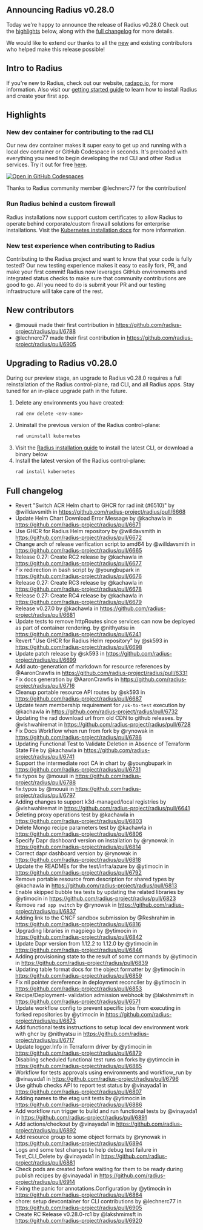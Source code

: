 ## Announcing Radius v0.28.0

Today we're happy to announce the release of Radius v0.28.0 Check out the [highlights](#highlights) below, along with the [full changelog](#full-changelog) for more details.

We would like to extend our thanks to all the [new](#new-contributors) and existing contributors who helped make this release possible!

## Intro to Radius

If you're new to Radius, check out our website, [radapp.io](https://radapp.io), for more information. Also visit our [getting started guide](https://docs.radapp.io/getting-started/) to learn how to install Radius and create your first app.

## Highlights

### New dev container for contributing to the rad CLI

Our new dev container makes it super easy to get up and running with a local dev container or GitHub Codespace in seconds. It's preloaded with everything you need to begin developing the rad CLI and other Radius services. Try it out for free [here](https://github.com/codespaces/new?hide_repo_select=true&ref=main&repo=340522752&skip_quickstart=true&machine=basicLinux32gb&devcontainer_path=.devcontainer%2Fcontributor%2Fdevcontainer.json&geo=UsWest).

[![Open in GitHub Codespaces](https://github.com/codespaces/badge.svg)](https://github.com/codespaces/new?hide_repo_select=true&ref=main&repo=340522752&skip_quickstart=true&machine=basicLinux32gb&devcontainer_path=.devcontainer%2Fcontributor%2Fdevcontainer.json&geo=UsWest)

Thanks to Radius community member @lechnerc77 for the contribution!

### Run Radius behind a custom firewall

Radius installations now support custom certificates to allow Radius to operate behind corporate/custom firewall solutions for enterprise installations. Visit the [Kubernetes installation docs](https://docs.radapp.io/guides/operations/kubernetes/install/#use-your-own-root-certificate-authority-certificate) for more information.

### New test experience when contributing to Radius

Contributing to the Radius project and want to know that your code is fully tested? Our new testing experience makes it easy to easily fork, PR, and make your first commit! Radius now leverages GitHub environments and integrated status checks to make sure that community contributions are good to go. All you need to do is submit your PR and our testing infrastructure will take care of the rest.

## New contributors

* @mouuii made their first contribution in https://github.com/radius-project/radius/pull/6788
* @lechnerc77 made their first contribution in https://github.com/radius-project/radius/pull/6905

## Upgrading to Radius v0.28.0

During our preview stage, an upgrade to Radius v0.28.0 requires a full reinstallation of the Radius control-plane, rad CLI, and all Radius apps. Stay tuned for an in-place upgrade path in the future.

1. Delete any environments you have created:
   ```bash
   rad env delete <env-name>
   ```
1. Uninstall the previous version of the Radius control-plane:
   ```bash
   rad uninstall kubernetes
   ```
1. Visit the [Radius installation guide](https://docs.radapp.io/getting-started/install/) to install the latest CLI, or download a binary below
1. Install the latest version of the Radius control-plane:
   ```bash
   rad install kubernetes
   ```

## Full changelog

* Revert "Switch ACR Helm chart to GHCR for rad init (#6510)" by @willdavsmith in https://github.com/radius-project/radius/pull/6668
* Update Helm Chart Download Error Message by @kachawla in https://github.com/radius-project/radius/pull/6671
* Use GHCR for Radius Helm repository by @willdavsmith in https://github.com/radius-project/radius/pull/6672
* Change arch of release verification script to amd64 by @willdavsmith in https://github.com/radius-project/radius/pull/6665
* Release 0.27: Create RC2 release by @kachawla in https://github.com/radius-project/radius/pull/6677
* Fix redirection in bash script by @youngbupark in https://github.com/radius-project/radius/pull/6676
* Release 0.27: Create RC3 release by @kachawla in https://github.com/radius-project/radius/pull/6678
* Release 0.27: Create RC4 release by @kachawla in https://github.com/radius-project/radius/pull/6679
* Release v0.27.0 by @kachawla in https://github.com/radius-project/radius/pull/6681
* Update tests to remove httpRoutes since services can now be deployed as part of container rendering. by @nithyatsu in https://github.com/radius-project/radius/pull/6241
* Revert "Use GHCR for Radius Helm repository" by @sk593 in https://github.com/radius-project/radius/pull/6698
* Update patch release by @sk593 in https://github.com/radius-project/radius/pull/6699
* Add auto-generation of markdown for resource references by @AaronCrawfis in https://github.com/radius-project/radius/pull/6331
* Fix docs generation by @AaronCrawfis in https://github.com/radius-project/radius/pull/6716
* Cleanup portable resource API routes by @sk593 in https://github.com/radius-project/radius/pull/6687
* Update team membership requirement for `/ok-to-test` execution by @kachawla in https://github.com/radius-project/radius/pull/6732
* Updating the rad download url from old CDN to github releases. by @vishwahiremat in https://github.com/radius-project/radius/pull/6728
* Fix Docs Workflow when run from fork by @rynowak in https://github.com/radius-project/radius/pull/6786
* Updating Functional Test to Validate Deletion in Absence of Terraform State File by @kachawla in https://github.com/radius-project/radius/pull/6741
* Support the intermediate root CA in chart by @youngbupark in https://github.com/radius-project/radius/pull/6731
* fix:typos by @mouuii in https://github.com/radius-project/radius/pull/6788
* fix:typos by @mouuii in https://github.com/radius-project/radius/pull/6797
* Adding changes to support k3d-managed/local registries by @vishwahiremat in https://github.com/radius-project/radius/pull/6641
* Deleting proxy operations test by @kachawla in https://github.com/radius-project/radius/pull/6803
* Delete Mongo recipe parameters test by @kachawla in https://github.com/radius-project/radius/pull/6806
* Specify Dapr dashboard version on installation by @rynowak in https://github.com/radius-project/radius/pull/6814
* Correct dapr dashboard version by @rynowak in https://github.com/radius-project/radius/pull/6818
* Update the READMEs for the test/infra/azure by @ytimocin in https://github.com/radius-project/radius/pull/6792
* Remove portable resource from description for shared types by @kachawla in https://github.com/radius-project/radius/pull/6813
* Enable skipped bubble tea tests by updating the related libraries by @ytimocin in https://github.com/radius-project/radius/pull/6823
* Remove `rad app switch` by @rynowak in https://github.com/radius-project/radius/pull/6837
* Adding link to the CNCF sandbox submission  by @Reshrahim in https://github.com/radius-project/radius/pull/6816
* Upgrading libraries in magpiego by @ytimocin in https://github.com/radius-project/radius/pull/6842
* Update Dapr version from 1.12.2 to 1.12.0 by @ytimocin in https://github.com/radius-project/radius/pull/6846
* Adding provisioning state to the result of some commands by @ytimocin in https://github.com/radius-project/radius/pull/6839
* Updating table format docs for the object formatter by @ytimocin in https://github.com/radius-project/radius/pull/6859
* Fix nil pointer dereference in deployment reconciler by @ytimocin in https://github.com/radius-project/radius/pull/6853
* Recipe/Deployment- validation admission webhook by @lakshmimsft in https://github.com/radius-project/radius/pull/6571
* Update workflow config to prevent specific jobs from executing in forked repositories by @ytimocin in https://github.com/radius-project/radius/pull/6873
* Add functional tests instructions to setup local dev environment work with ghcr by @nithyatsu in https://github.com/radius-project/radius/pull/6717
* Update logger.Info in Terraform driver by @ytimocin in https://github.com/radius-project/radius/pull/6879
* Disabling scheduled functional test runs on forks by @ytimocin in https://github.com/radius-project/radius/pull/6885
* Workflow for tests approvals using environments and workflow_run by @vinayada1 in https://github.com/radius-project/radius/pull/6796
* Use github checks API to report test status by @vinayada1 in https://github.com/radius-project/radius/pull/6807
* Adding names to the etag unit tests by @ytimocin in https://github.com/radius-project/radius/pull/6886
* Add workflow run trigger to build and run functional tests by @vinayada1 in https://github.com/radius-project/radius/pull/6891
* Add actions/checkout by @vinayada1 in https://github.com/radius-project/radius/pull/6892
* Add resource group to some object formats by @rynowak in https://github.com/radius-project/radius/pull/6894
* Logs and some test changes to help debug test failure in Test_CLI_Delete by @vinayada1 in https://github.com/radius-project/radius/pull/6881
* Check pods are created before waiting for them to be ready during publish recipes by @vinayada1 in https://github.com/radius-project/radius/pull/6914
* Fixing the panic for annotations.Configuration by @ytimocin in https://github.com/radius-project/radius/pull/6864
* chore: setup devcontainer for CLI contributions by @lechnerc77 in https://github.com/radius-project/radius/pull/6905
* Create RC Release v0.28.0-rc1 by @lakshmimsft in https://github.com/radius-project/radius/pull/6920

